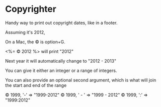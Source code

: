 # Copyrighter

Handy way to print out copyright dates, like in a footer.

Assuming it's 2012,

On a Mac, the © is option+G.

<%= © 2012 %> will print "2012"

Next year it will automatically change to "2012 - 2013"

You can give it either an integer or a range of integers.

You can also provide an optional second argument, which is what will join the start and end of the range

© 1999, '-' => "1999-2012"
© 1999, ' - ' => "1999 - 2012"
© 1999, ':' => "1999:2012"